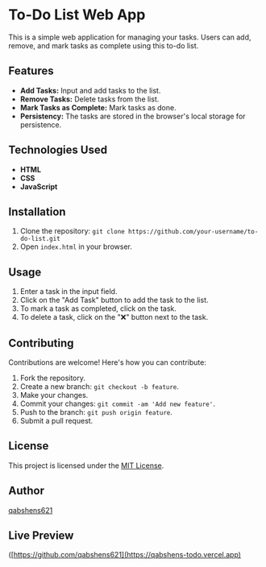 # To-Do List Web App

This is a simple web application for managing your tasks. Users can add, remove, and mark tasks as complete using this to-do list.

## Features

- **Add Tasks:** Input and add tasks to the list.
- **Remove Tasks:** Delete tasks from the list.
- **Mark Tasks as Complete:** Mark tasks as done.
- **Persistency:** The tasks are stored in the browser's local storage for persistence.

## Technologies Used

- **HTML**
- **CSS**
- **JavaScript**

## Installation

1. Clone the repository: `git clone https://github.com/your-username/to-do-list.git`
2. Open `index.html` in your browser.

## Usage

1. Enter a task in the input field.
2. Click on the "Add Task" button to add the task to the list.
3. To mark a task as completed, click on the task.
4. To delete a task, click on the "❌" button next to the task.

## Contributing

Contributions are welcome! Here's how you can contribute:

1. Fork the repository.
2. Create a new branch: `git checkout -b feature`.
3. Make your changes.
4. Commit your changes: `git commit -am 'Add new feature'`.
5. Push to the branch: `git push origin feature`.
6. Submit a pull request.

## License

This project is licensed under the [MIT License](LICENSE).

## Author

[qabshens621](https://github.com/qabshens621)

## Live Preview

([https://github.com/qabshens621](https://qabshens-todo.vercel.app)
